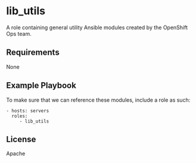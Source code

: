 lib_utils
=========

A role containing general utility Ansible modules created by the OpenShift Ops team.

Requirements
------------

None

Example Playbook
----------------

To make sure that we can reference these modules, include a role as such:

    - hosts: servers
      roles:
         - lib_utils

License
-------

Apache


